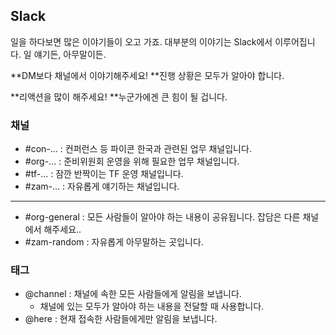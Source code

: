## Slack

일을 하다보면 많은 이야기들이 오고 가죠. 대부분의 이야기는 Slack에서 이루어집니다. 일 얘기든, 아무말이든.

**DM보다 채널에서 이야기해주세요! **진행 상황은 모두가 알아야 합니다.

**리액션을 많이 해주세요! **누군가에겐 큰 힘이 될 겁니다.

### 채널

- #con-... : 컨퍼런스 등 파이콘 한국과 관련된 업무 채널입니다.
- #org-... : 준비위원회 운영을 위해 필요한 업무 채널입니다.
- #tf-... : 잠깐 반짝이는 TF 운영 채널입니다.
- #zam-... : 자유롭게 얘기하는 채널입니다.

---

- #org-general : 모든 사람들이 알아야 하는 내용이 공유됩니다. 잡담은 다른 채널에서 해주세요..
- #zam-random : 자유롭게 아무말하는 곳입니다.

### 태그

- @channel : 채널에 속한 모든 사람들에게 알림을 보냅니다.
    - 채널에 있는 모두가 알아야 하는 내용을 전달할 때 사용합니다.
- @here : 현재 접속한 사람들에게만 알림을 보냅니다.

